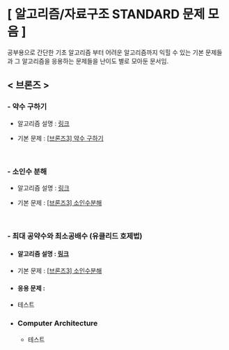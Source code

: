 # [ 알고리즘/자료구조 STANDARD 문제 모음 ]

공부용으로 간단한 기초 알고리즘 부터 어려운 알고리즘까지 익힐 수 있는 기본 문제들과 그 알고리즘을 응용하는 문제들을 난이도 별로 모아둔 문서임.

## < 브론즈 >

### - 약수 구하기


* 알고리즘 설명 : [링크](https://kbw1101.tistory.com/32)

* 기본 문제 : [[브론즈3] 약수 구하기](https://www.acmicpc.net/problem/2501)

<br>

### - 소인수 분해


* 알고리즘 설명 : [링크](https://velog.io/@sangwoo_le/%EC%86%8C%EC%9D%B8%EC%88%98%EB%B6%84%ED%95%B4)

* 기본 문제 : [[브론즈3] 소인수분해](https://www.acmicpc.net/problem/11653)

<br>

### - 최대 공약수와 최소공배수 (유클리드 호제법)


- #### 알고리즘 설명 : [링크](https://imkh.dev/algorithm-gcd-lcm/)

* 기본 문제 : [[브론즈3] 소인수분해](https://www.acmicpc.net/problem/2609)

- #### 응용 문제 :
 - 테스트

- ### Computer Architecture

  - 테스트

